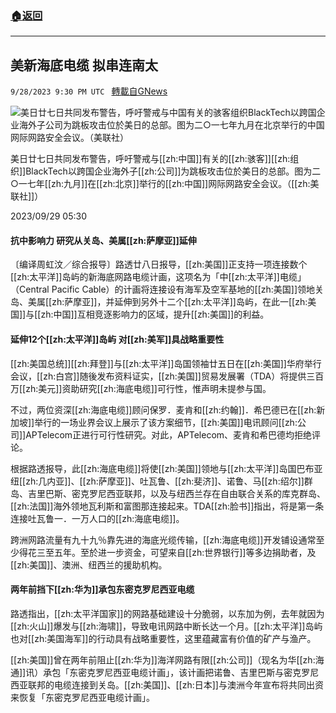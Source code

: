 ###  [:house:返回](README.md)
---


## 美新海底电缆 拟串连南太
`9/28/2023 9:30 PM UTC ` [轉載自GNews](https://gnews.org/articles/1754270)

![美日廿七日共同发布警告，呼吁警戒与中国有关的骇客组织BlackTech以跨国企业海外子公司为跳板攻击位於美日的总部。图为二○一七年九月在北京举行的中国网际网路安全会议。（美联社）](https://img.ltn.com.tw/Upload/news/600/2023/09/29/190.jpg "美日廿七日共同发布警告，呼吁警戒与中国有关的骇客组织BlackTech以跨国企业海外子公司为跳板攻击位於美日的总部。图为二○一七年九月在北京举行的中国网际网路安全会议。（美联社）")

美日廿七日共同发布警告，呼吁警戒与[[zh:中国]]有关的[[zh:骇客]][[zh:组织]]BlackTech以跨国企业海外子[[zh:公司]]为跳板攻击位於美日的总部。图为二○一七年[[zh:九月]]在[[zh:北京]]举行的[[zh:中国]]网际网路安全会议。（[[zh:美联社]]）

2023/09/29 05:30

#### 抗中影响力 研究从关岛、美属[[zh:萨摩亚]]延伸

〔编译周虹汶／综合报导〕路透廿八日报导，[[zh:美国]]正支持一项连接数个[[zh:太平洋]]岛屿的新海底网路电缆计画，这项名为「中[[zh:太平洋]]电缆」（Central Pacific Cable）的计画将连接设有海军及空军基地的[[zh:美国]]领地关岛、美属[[zh:萨摩亚]]，并延伸到另外十二个[[zh:太平洋]]岛屿，在此一[[zh:美国]]与[[zh:中国]]互相竞逐影响力的区域，提升[[zh:美国]]的利益。

#### 延伸12个[[zh:太平洋]]岛屿 对[[zh:美军]]具战略重要性

[[zh:美国总统]][[zh:拜登]]与[[zh:太平洋]]岛国领袖廿五日在[[zh:美国]]华府举行会议，[[zh:白宫]]随後发布资料证实，[[zh:美国]]贸易发展署（TDA）将提供三百万[[zh:美元]]资助研究[[zh:海底电缆]]可行性，惟声明未提参与国。

不过，两位资深[[zh:海底电缆]]顾问保罗．麦肯和[[zh:约翰]]．希巴德已在[[zh:新加坡]]举行的一场业界会议上展示了该方案细节，[[zh:美国]]电讯顾问[[zh:公司]]APTelecom正进行可行性研究。对此，APTelecom、麦肯和希巴德均拒绝评论。

根据路透报导，此[[zh:海底电缆]]将使[[zh:美国]]领地与[[zh:太平洋]]岛国巴布亚纽[[zh:几内亚]]、[[zh:萨摩亚]]、吐瓦鲁、[[zh:斐济]]、诺鲁、马[[zh:绍尔]]群岛、吉里巴斯、密克罗尼西亚联邦，以及与纽西兰存在自由联合关系的库克群岛、[[zh:法国]]海外领地瓦利斯和富图那连接起来。TDA[[zh:脸书]]指出，将是第一条连接吐瓦鲁一．一万人口的[[zh:海底电缆]]。

跨洲网路流量有九十九％靠先进的海底光缆传输，[[zh:海底电缆]]开发铺设通常至少得花三至五年。至於进一步资金，可望来自[[zh:世界银行]]等多边捐助者，及[[zh:美国]]、澳洲、纽西兰的援助机构。

#### 两年前挡下[[zh:华为]]承包东密克罗尼西亚电缆

路透指出，[[zh:太平洋国家]]的网路基础建设十分脆弱，以东加为例，去年就因为[[zh:火山]]爆发与[[zh:海啸]]，导致电讯网路中断长达一个月。[[zh:太平洋]]岛屿也对[[zh:美国海军]]的行动具有战略重要性，这里蕴藏富有价值的矿产与渔产。

[[zh:美国]]曾在两年前阻止[[zh:华为]]海洋网路有限[[zh:公司]]（现名为华[[zh:海通]]讯）承包「东密克罗尼西亚电缆计画」，该计画把诺鲁、吉里巴斯与密克罗尼西亚联邦的电缆连接到关岛。[[zh:美国]]、[[zh:日本]]与澳洲今年宣布将共同出资来恢复「东密克罗尼西亚电缆计画」。
